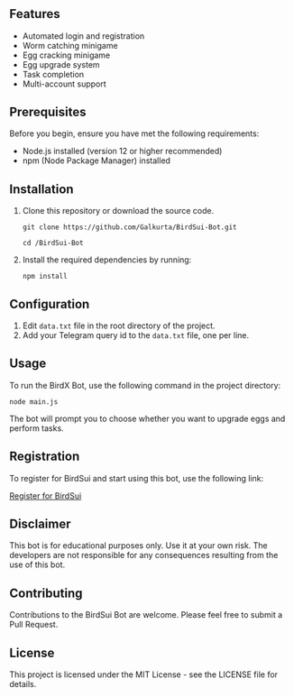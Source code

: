 # 
## Features

- Automated login and registration
- Worm catching minigame
- Egg cracking minigame
- Egg upgrade system
- Task completion
- Multi-account support

## Prerequisites

Before you begin, ensure you have met the following requirements:

- Node.js installed (version 12 or higher recommended)
- npm (Node Package Manager) installed

## Installation

1. Clone this repository or download the source code.
   ```
   git clone https://github.com/Galkurta/BirdSui-Bot.git
   ```
   ```
   cd /BirdSui-Bot
   ```
2. Install the required dependencies by running:

   ```
   npm install
   ```

## Configuration

1. Edit `data.txt` file in the root directory of the project.
2. Add your Telegram query id to the `data.txt` file, one per line.

## Usage

To run the BirdX Bot, use the following command in the project directory:

```
node main.js
```

The bot will prompt you to choose whether you want to upgrade eggs and perform tasks.

## Registration

To register for BirdSui and start using this bot, use the following link:

[Register for BirdSui](https://t.me/birdx2_bot/birdx?startapp=1053810898)

## Disclaimer

This bot is for educational purposes only. Use it at your own risk. The developers are not responsible for any consequences resulting from the use of this bot.

## Contributing

Contributions to the BirdSui Bot are welcome. Please feel free to submit a Pull Request.

## License

This project is licensed under the MIT License - see the LICENSE file for details.
